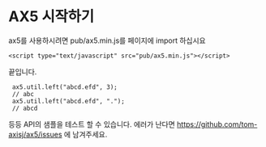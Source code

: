 # AX5 시작하기

ax5를 사용하시려면 pub/ax5.min.js를 페이지에 import 하십시요

```
<script type="text/javascript" src="pub/ax5.min.js"></script>
```

끝입니다.


```
 ax5.util.left("abcd.efd", 3);
 // abc
 ax5.util.left("abcd.efd", ".");
 // abcd
```

등등 API의 샘플을 테스트 할 수 있습니다.
에러가 난다면 https://github.com/tom-axisj/ax5/issues 에 남겨주세요. 
